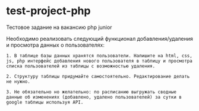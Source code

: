# test-project-php
Тестовое задание на вакансию php junior

Необходимо реализовать следующий функционал добавления/удаления и просмотра данных о пользователях:

    1. В таблице базы данных хранятся пользователи. Напишите на html, css, js, php интерфейс добавления нового пользователя в таблицу и просмотра списка пользователей из таблицы с возможностью удаления.
    
    2. Структуру таблицы придумайте самостоятельно. Редактирование делать не нужно.
    
    3. Не обязательно но желательно: по расписанию выгружать сводные данные об изменениях (добавлено, удалено пользователей) за сутки в google таблицы используя API.
